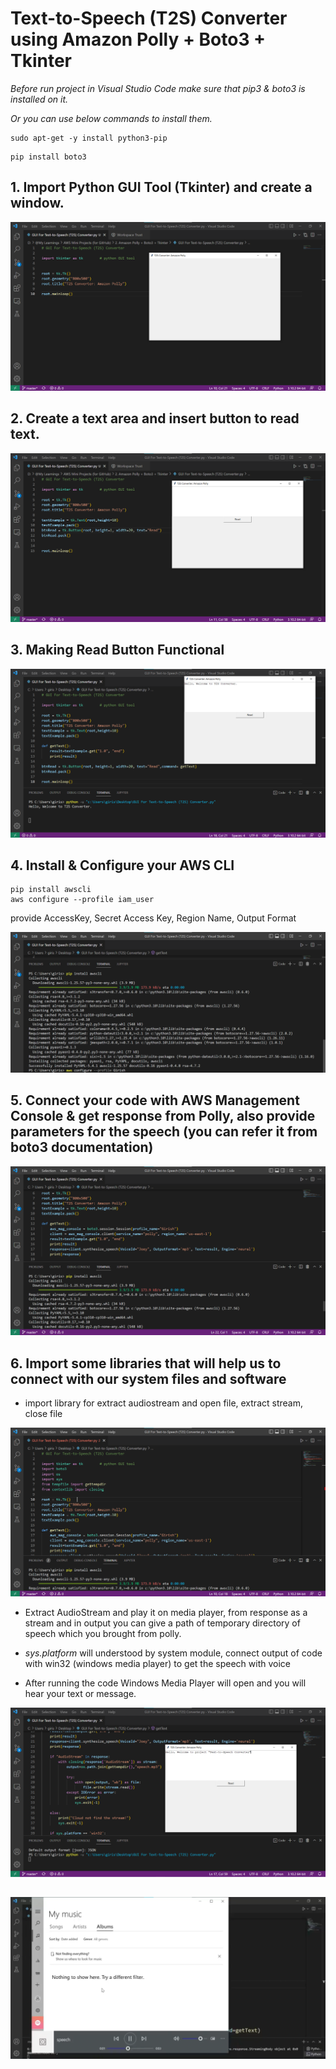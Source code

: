 # Text-to-Speech (T2S) Converter using Amazon Polly + Boto3 + Tkinter

*Before run project in Visual Studio Code make sure that pip3 & boto3 is installed on it.*

*Or you can use below commands to install them.*
```
sudo apt-get -y install python3-pip
```
```
pip install boto3
```

## 1. Import Python GUI Tool (Tkinter) and create a window.

![](https://github.com/GIRISHBELANI/AWS-MiniProjects/blob/master/2.%20Text%20to%20Speech%20Converter%20using%20Amazon%20Polly%20+%20Boto3%20+%20Tkinter/1.%20Import%20python%20GUI%20Tool.png?raw=true)

## 2. Create a text area and insert button to read text.

![](https://github.com/GIRISHBELANI/AWS-MiniProjects/blob/master/2.%20Text%20to%20Speech%20Converter%20using%20Amazon%20Polly%20+%20Boto3%20+%20Tkinter/2.%20Create%20a%20text%20area%20and%20insert%20button%20for%20run%20commands.png?raw=true)


## 3. Making Read Button Functional

![](https://github.com/GIRISHBELANI/AWS-MiniProjects/blob/master/2.%20Text%20to%20Speech%20Converter%20using%20Amazon%20Polly%20+%20Boto3%20+%20Tkinter/3.%20Making%20Read%20Button%20Functional.png?raw=true)


## 4. Install & Configure your AWS CLI
	pip install awscli
	aws configure --profile iam_user
provide AccessKey, Secret Access Key, Region Name, Output Format

![](https://github.com/GIRISHBELANI/AWS-MiniProjects/blob/master/2.%20Text%20to%20Speech%20Converter%20using%20Amazon%20Polly%20+%20Boto3%20+%20Tkinter/4.%20Install%20&%20Configure%20your%20AWS%20CLI.png?raw=true)


## 5. Connect your code with AWS Management Console & get response from Polly, also provide parameters for the speech (you can refer it from boto3 documentation)

![](https://github.com/GIRISHBELANI/AWS-MiniProjects/blob/master/2.%20Text%20to%20Speech%20Converter%20using%20Amazon%20Polly%20+%20Boto3%20+%20Tkinter/5.%20Connect%20your%20code%20with%20AWS%20account%20and%20Polly.png?raw=true)


## 6. Import some libraries that will help us to connect with our system files and software

* import library for extract audiostream and open file, extract stream, close file

![](https://github.com/GIRISHBELANI/AWS-MiniProjects/blob/master/2.%20Text%20to%20Speech%20Converter%20using%20Amazon%20Polly%20+%20Boto3%20+%20Tkinter/6.%20Importing%20some%20libraries.py.png?raw=true)
 
* Extract AudioStream and play it on media player, from response as a stream and in output you can give a path of temporary directory of speech which you brought from polly.

* *sys.platform* will understood by system module, connect output of code with win32 (windows media player) to get the speech with voice

* After running the code Windows Media Player will open and you will hear your text or message.

![](https://github.com/GIRISHBELANI/AWS-MiniProjects/blob/master/2.%20Text%20to%20Speech%20Converter%20using%20Amazon%20Polly%20+%20Boto3%20+%20Tkinter/7.%20Text%20gets%20converted%20to%20Speech%20.png?raw=true)

##

![](https://github.com/GIRISHBELANI/AWS-MiniProjects/blob/master/2.%20Text%20to%20Speech%20Converter%20using%20Amazon%20Polly%20+%20Boto3%20+%20Tkinter/8.%20You%20can%20hear%20message%20on%20Windows%20Media%20Player.png?raw=true)

